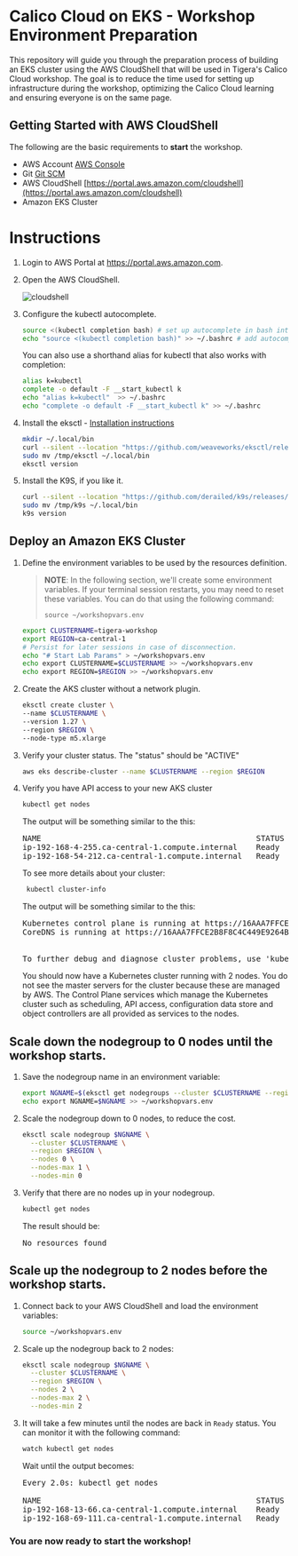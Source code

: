 # Calico Cloud on EKS - Workshop Environment Preparation

This repository will guide you through the preparation process of building an EKS cluster using the AWS CloudShell that will be used in Tigera's Calico Cloud workshop. The goal is to reduce the time used for setting up infrastructure during the workshop, optimizing the Calico Cloud learning and ensuring everyone is on the same page.

## Getting Started with AWS CloudShell

The following are the basic requirements to **start** the workshop.

* AWS Account [AWS Console](https://portal.aws.amazon.com)
* Git [Git SCM](https://git-scm.com/downloads)
* AWS CloudShell [https://portal.aws.amazon.com/cloudshell](https://portal.aws.amazon.com/cloudshell)
* Amazon EKS Cluster 

# Instructions

1. Login to AWS Portal at https://portal.aws.amazon.com.
2. Open the AWS CloudShell.

   ![cloudshell](https://github.com/tigera-solutions/eks-workshop-prep/assets/104035488/a1f0b555-018d-488f-8d8c-975b5c391ede)

3. Configure the kubectl autocomplete.

   ```bash
   source <(kubectl completion bash) # set up autocomplete in bash into the current shell, bash-completion package should be installed first.
   echo "source <(kubectl completion bash)" >> ~/.bashrc # add autocomplete permanently to your bash shell.
   ```

   You can also use a shorthand alias for kubectl that also works with completion:

   ```bash
   alias k=kubectl
   complete -o default -F __start_kubectl k
   echo "alias k=kubectl"  >> ~/.bashrc
   echo "complete -o default -F __start_kubectl k" >> ~/.bashrc
   ```

4. Install the eksctl - [Installation instructions](https://docs.aws.amazon.com/eks/latest/userguide/eksctl.html)

   ```bash
   mkdir ~/.local/bin
   curl --silent --location "https://github.com/weaveworks/eksctl/releases/latest/download/eksctl_$(uname -s)_amd64.tar.gz" | tar xz -C /tmp
   sudo mv /tmp/eksctl ~/.local/bin
   eksctl version
   ```

5. Install the K9S, if you like it.

   ```bash
   curl --silent --location "https://github.com/derailed/k9s/releases/download/v0.27.4/k9s_Linux_amd64.tar.gz" | tar xz -C /tmp
   sudo mv /tmp/k9s ~/.local/bin
   k9s version
   ```

## Deploy an Amazon EKS Cluster

1. Define the environment variables to be used by the resources definition.

   > **NOTE**: In the following section, we'll create some environment variables. If your terminal session restarts, you may need to reset these variables. You can do that using the following command:
   >
   > ```console
   > source ~/workshopvars.env
   > ```

   ```bash
   export CLUSTERNAME=tigera-workshop
   export REGION=ca-central-1
   # Persist for later sessions in case of disconnection.
   echo "# Start Lab Params" > ~/workshopvars.env
   echo export CLUSTERNAME=$CLUSTERNAME >> ~/workshopvars.env
   echo export REGION=$REGION >> ~/workshopvars.env
   ```
 
2. Create the AKS cluster without a network plugin.
   
   ```bash
   eksctl create cluster \
   --name $CLUSTERNAME \
   --version 1.27 \
   --region $REGION \
   --node-type m5.xlarge
   ```

3. Verify your cluster status. The "status" should be "ACTIVE"

   ```bash
   aws eks describe-cluster --name $CLUSTERNAME --region $REGION
   ```

4. Verify you have API access to your new AKS cluster

   ```bash
   kubectl get nodes
   ```

   The output will be something similar to the this:

   <pre>
   NAME                                              STATUS   ROLES    AGE   VERSION
   ip-192-168-4-255.ca-central-1.compute.internal    Ready    <none>   17m   v1.27.5-eks-43840fb
   ip-192-168-54-212.ca-central-1.compute.internal   Ready    <none>   17m   v1.27.5-eks-43840fb
   </pre>

   To see more details about your cluster:

   ```bash
    kubectl cluster-info
   ```

   The output will be something similar to the this:
   <pre>
   Kubernetes control plane is running at https://16AAA7FFCE2B8F8C4C449E9264BA3612.yl4.ca-central-1.eks.amazonaws.com
   CoreDNS is running at https://16AAA7FFCE2B8F8C4C449E9264BA3612.yl4.ca-central-1.eks.amazonaws.com/api/v1/namespaces/kube-system/services/kube-dns:dns/proxy  </br>

   To further debug and diagnose cluster problems, use 'kubectl cluster-info dump'.
   </pre>

   You should now have a Kubernetes cluster running with 2 nodes. You do not see the master servers for the cluster because these are managed by AWS. The Control Plane services which manage the Kubernetes cluster such as scheduling, API access, configuration data store and object controllers are all provided as services to the nodes.


## Scale down the nodegroup to 0 nodes until the workshop starts.

1. Save the nodegroup name in an environment variable:

   ```bash
   export NGNAME=$(eksctl get nodegroups --cluster $CLUSTERNAME --region $REGION | grep $CLUSTERNAME | awk -F ' ' '{print $2}') && \
   echo export NGNAME=$NGNAME >> ~/workshopvars.env
   ```

2. Scale the nodegroup down to 0 nodes, to reduce the cost.

   ```bash
   eksctl scale nodegroup $NGNAME \
     --cluster $CLUSTERNAME \
     --region $REGION \
     --nodes 0 \
     --nodes-max 1 \
     --nodes-min 0
   ```

3. Verify that there are no nodes up in your nodegroup.

   ```bash
   kubectl get nodes
   ```

   The result should be:
   <pre>
   No resources found
   </pre>


 ## Scale up the nodegroup to 2 nodes before the workshop starts.

1. Connect back to your AWS CloudShell and load the environment variables:

   ```bash
   source ~/workshopvars.env
   ```

2. Scale up the nodegroup back to 2 nodes:

   ```bash
   eksctl scale nodegroup $NGNAME \
     --cluster $CLUSTERNAME \
     --region $REGION \
     --nodes 2 \
     --nodes-max 2 \
     --nodes-min 2
   ```

3. It will take a few minutes until the nodes are back in `Ready` status. You can monitor it with the following command:

   ```bash
   watch kubectl get nodes
   ```

   Wait until the output becomes:
   <pre>
   Every 2.0s: kubectl get nodes  

   NAME                                              STATUS   ROLES    AGE    VERSION
   ip-192-168-13-66.ca-central-1.compute.internal    Ready    <none>   2m2s   v1.27.5-eks-43840fb
   ip-192-168-69-111.ca-central-1.compute.internal   Ready    <none>   2m2s   v1.27.5-eks-43840fb
   </pre>

### You are now ready to start the workshop!